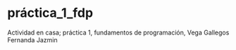 # práctica_1_fdp
Actividad en casa; práctica 1, fundamentos de programación, Vega Gallegos Fernanda Jazmin 
